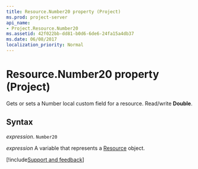 ```yaml
---
title: Resource.Number20 property (Project)
ms.prod: project-server
api_name:
- Project.Resource.Number20
ms.assetid: 42f022bb-dd81-b0d6-6de6-24fa15a4db37
ms.date: 06/08/2017
localization_priority: Normal
---
```



# Resource.Number20 property (Project)

Gets or sets a Number local custom field for a resource. Read/write  **Double**.


## Syntax

_expression_. `Number20`

_expression_ A variable that represents a [Resource](./Project.Resource.md) object.

[!include[Support and feedback](~/includes/feedback-boilerplate.md)]